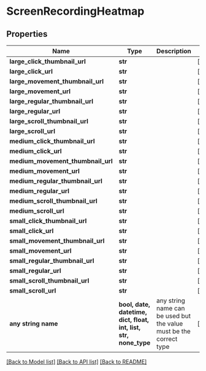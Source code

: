 # ScreenRecordingHeatmap


## Properties
Name | Type | Description | Notes
------------ | ------------- | ------------- | -------------
**large_click_thumbnail_url** | **str** |  | [optional] 
**large_click_url** | **str** |  | [optional] 
**large_movement_thumbnail_url** | **str** |  | [optional] 
**large_movement_url** | **str** |  | [optional] 
**large_regular_thumbnail_url** | **str** |  | [optional] 
**large_regular_url** | **str** |  | [optional] 
**large_scroll_thumbnail_url** | **str** |  | [optional] 
**large_scroll_url** | **str** |  | [optional] 
**medium_click_thumbnail_url** | **str** |  | [optional] 
**medium_click_url** | **str** |  | [optional] 
**medium_movement_thumbnail_url** | **str** |  | [optional] 
**medium_movement_url** | **str** |  | [optional] 
**medium_regular_thumbnail_url** | **str** |  | [optional] 
**medium_regular_url** | **str** |  | [optional] 
**medium_scroll_thumbnail_url** | **str** |  | [optional] 
**medium_scroll_url** | **str** |  | [optional] 
**small_click_thumbnail_url** | **str** |  | [optional] 
**small_click_url** | **str** |  | [optional] 
**small_movement_thumbnail_url** | **str** |  | [optional] 
**small_movement_url** | **str** |  | [optional] 
**small_regular_thumbnail_url** | **str** |  | [optional] 
**small_regular_url** | **str** |  | [optional] 
**small_scroll_thumbnail_url** | **str** |  | [optional] 
**small_scroll_url** | **str** |  | [optional] 
**any string name** | **bool, date, datetime, dict, float, int, list, str, none_type** | any string name can be used but the value must be the correct type | [optional]

[[Back to Model list]](../README.md#documentation-for-models) [[Back to API list]](../README.md#documentation-for-api-endpoints) [[Back to README]](../README.md)


